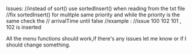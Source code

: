 Issues: 
//instead of sort() use sortedInsert() when reading from the txt file
//fix sortedInsert() for mulitple same priority and while the priority is the same check the
// arrivalTime until false
//example :
//issue 100 102 101 , 102 is inserted

All the menu functions should work,if there's any issues let me know or if I should change something. 
